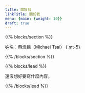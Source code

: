 ```yaml
---
title: 關於我
linkTitle: 關於我
menu: {main: {weight: 10}}
draft: true
---
```


{{% blocks/section %}}

姓名：蔡煥麟（Michael Tsai）
{.mt-5}

{{% /blocks/section %}}

{{% blocks/lead %}}

還沒想好要寫什麼內容。

{{% /blocks/lead %}}

